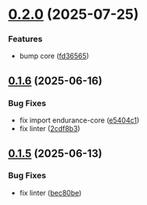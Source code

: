 # [0.2.0](https://github.com/programisto-labs/edrm-exams/compare/v0.1.6...v0.2.0) (2025-07-25)


### Features

* bump core ([fd36565](https://github.com/programisto-labs/edrm-exams/commit/fd3656552c59684ae44c16f221eb7760837fe317))

## [0.1.6](https://github.com/programisto-labs/edrm-exams/compare/v0.1.5...v0.1.6) (2025-06-16)


### Bug Fixes

* fix import endurance-core ([e5404c1](https://github.com/programisto-labs/edrm-exams/commit/e5404c1bc5564509a933d9ec77bba0c9076d013b))
* fix linter ([2cdf8b3](https://github.com/programisto-labs/edrm-exams/commit/2cdf8b31621e5d3d425989a8d693768ef63fddac))

## [0.1.5](https://github.com/programisto-labs/edrm-exams/compare/v0.1.4...v0.1.5) (2025-06-13)


### Bug Fixes

* fix linter ([bec80be](https://github.com/programisto-labs/edrm-exams/commit/bec80be9f5f98134b35ba359b080dca70a40d8d4))
